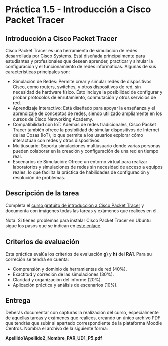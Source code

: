 # Práctica 1.5 - Introducción a Cisco Packet Tracer

## Introducción a Cisco Packet Tracer

Cisco Packet Tracer es una herramienta de simulación de redes desarrollada por Cisco Systems. Está diseñada principalmente para estudiantes y profesionales que desean aprender, practicar y simular la configuración y el funcionamiento de redes informáticas. Algunas de sus características principales son:

- Simulación de Redes: Permite crear y simular redes de dispositivos Cisco, como routers, switches, y otros dispositivos de red, sin necesidad de hardware físico. Esto incluye la posibilidad de configurar y probar protocolos de enrutamiento, conmutación y otros servicios de red.
- Aprendizaje Interactivo: Está diseñado para apoyar la enseñanza y el aprendizaje de conceptos de redes, siendo utilizado ampliamente en los cursos de Cisco Networking Academy.
- Compatibilidad con IoT: Además de redes tradicionales, Cisco Packet Tracer también ofrece la posibilidad de simular dispositivos de Internet de las Cosas (IoT), lo que permite a los usuarios explorar cómo interactúan con redes y otros dispositivos.
- Multiusuario: Soporta simulaciones multiusuario donde varias personas pueden colaborar en la creación y configuración de una red en tiempo real.
- Escenarios de Simulación: Ofrece un entorno virtual para realizar laboratorios y simulaciones de redes sin necesidad de acceso a equipos reales, lo que facilita la práctica de habilidades de configuración y resolución de problemas.

## Descripción de la tarea

Completa el [curso gratuito de introducción a Cisco Packet Tracer](https://www.netacad.com/es/courses/getting-started-cisco-packet-tracer?courseLang=es-XL) y documenta con imágenes todas las tareas y exámenes que realices en él.

Nota: Si tienes problemas para instalar Cisco Packet Tracer en Ubuntu sigue los pasos que se indican en [este enlace](https://github.com/PetrusNoleto/Error-in-install-cisco-packet-tracer-in-ubuntu-23.10-unmet-dependencies).

## Criterios de evaluación

Esta práctica evalúa los criterios de evaluación **g)** y **h)** del **RA1**. Para su correción se tendrá en cuenta:

- Comprensión y dominio de herramientas de red (40%).
- Exactitud y correción de las simulaciones (30%).
- Claridad y organización del informe (20%).
- Aplicación práctica y análisis de escenarios (10%).

## Entrega

Deberás documentar con capturas la realización del curso, especialmente de aquellas tareas y exámenes que realices, creando un único archivo PDF que tendrás que subir al apartado correspondiente de la plataforma Moodle Centros. Nombra el archivo de la siguiente forma:

**Apellido1Apellido2_Nombre_PAR_UD1_P5.pdf**